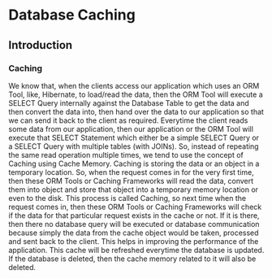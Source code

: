 # Database Caching

## Introduction

### Caching
<div>
    <p>We know that, when the clients access our application which uses an ORM Tool, like, Hibernate, to load/read the data, then the ORM Tool will execute a SELECT Query internally against the Database Table to get the data and then convert the data into, then hand over the data to our application so that we can send it back to the client as required. Everytime the client reads some data from our application, then our application or the ORM Tool will execute that SELECT Statement which either be a simple SELECT Query or a SELECT Query with multiple tables (with JOINs). So, instead of repeating the same read operation multiple times, we tend to use the concept of Caching using Cache Memory. Caching is storing the data or an object in a temporary location. So, when the request comes in for the very first time, then these ORM Tools or Caching Frameworks will read the data, convert them into object and store that object into a temporary memory location or even to the disk. This process is called Caching, so next time when the request comes in, then these ORM Tools or Caching Frameworks will check if the data for that particular request exists in the cache or not. If it is there, then there no database query will be executed or database communication because simply the data from the cache object would be taken, processed and sent back to the client. This helps in improving the performance of the application. This cache will be refreshed everytime the database is updated. If the database is deleted, then the cache memory related to it will also be deleted.</p>
</div>
